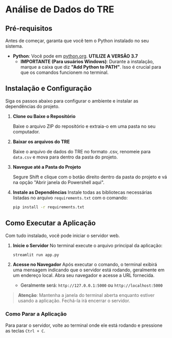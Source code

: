# Análise de Dados do TRE


## Pré-requisitos

Antes de começar, garanta que você tem o Python instalado no seu sistema.

* **Python**: Você pode em [python.org](https://www.python.org/downloads/). **UTILIZE A VERSÃO 3.7**
    * **IMPORTANTE (Para usuários Windows)**: Durante a instalação, marque a caixa que diz **"Add Python to PATH"**. Isso é crucial para que os comandos funcionem no terminal.

## Instalação e Configuração

Siga os passos abaixo para configurar o ambiente e instalar as dependências do projeto.

1.  **Clone ou Baixe o Repositório**

    Baixe o arquivo ZIP do repositório e extraia-o em uma pasta no seu computador.

2. **Baixar os arquivos do TRE**

    Baixe o arquivo de dados do TRE no formato .csv, renomeie para `data.csv` e mova para dentro da pasta do projeto.

3.  **Navegue até a Pasta do Projeto**

    Segure Shift e clique com o botão direito dentro da pasta do projeto e vá na opção "Abrir janela do Powershell aqui".

5.  **Instale as Dependências**
    Instale todas as bibliotecas necessárias listadas no arquivo `requirements.txt` com o comando:
    ```bash
    pip install -r requirements.txt
    ```

## Como Executar a Aplicação

Com tudo instalado, você pode iniciar o servidor web.

1.  **Inicie o Servidor**
    No terminal execute o arquivo principal da aplicação:
    ```bash
    streamlit run app.py
    ```

2.  **Acesse no Navegador**
    Após executar o comando, o terminal exibirá uma mensagem indicando que o servidor está rodando, geralmente em um endereço local. Abra seu navegador e acesse a URL fornecida.
    * Geralmente será: `http://127.0.0.1:5000` ou `http://localhost:5000`

> **Atenção**: Mantenha a janela do terminal aberta enquanto estiver usando a aplicação. Fechá-la irá encerrar o servidor.

### Como Parar a Aplicação

Para parar o servidor, volte ao terminal onde ele está rodando e pressione as teclas `Ctrl + C`.
